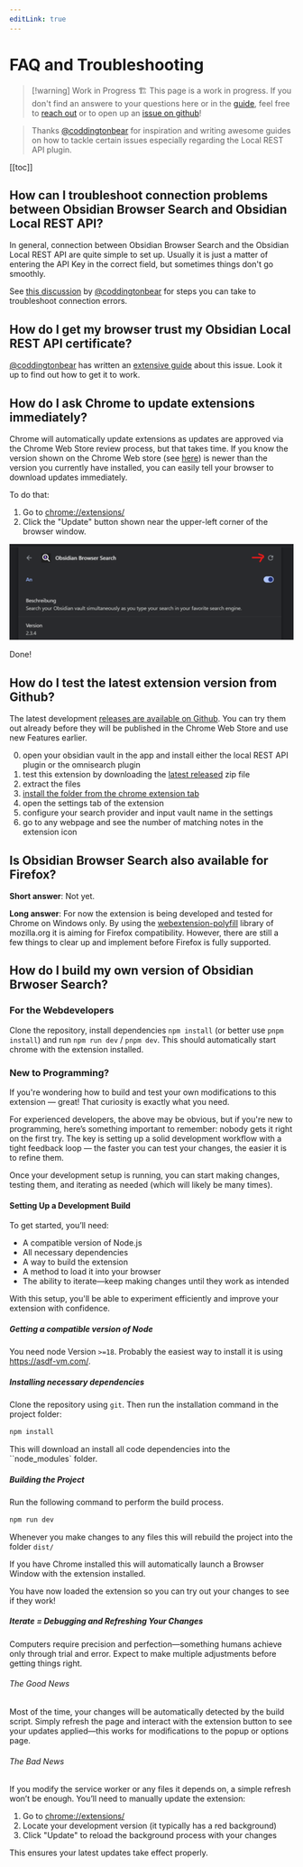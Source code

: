 ```yaml
---
editLink: true
---
```


# FAQ and Troubleshooting

> [!warning] Work in Progress 🏗️
> This page is a work in progress. If you don't find an answere to your questions here or in the [guide](./feature-guide.md), feel free to [reach out](https://jakobosterberger.com/contact) or to open up an [issue on github](https://github.com/jk-oster/obsidian-search-for-web/issues)!

> Thanks [@coddingtonbear](https://github.com/coddingtonbear) for inspiration and writing awesome guides on how to tackle certain issues especially regarding the Local REST API plugin.

[[toc]]

## How can I troubleshoot connection problems between Obsidian Browser Search and Obsidian Local REST API?

In general, connection between Obsidian Browser Search and the Obsidian Local REST API are quite simple to set up. Usually it is just a matter of entering the API Key in the correct field, but sometimes things don't go smoothly.

See [this discussion](https://github.com/coddingtonbear/obsidian-web/discussions/174#discussioncomment-8740665) by [@coddingtonbear](https://github.com/coddingtonbear) for steps you can take to troubleshoot connection errors.

## How do I get my browser trust my Obsidian Local REST API certificate?

[@coddingtonbear](https://github.com/coddingtonbear) has written an [extensive guide](https://github.com/coddingtonbear/obsidian-web/wiki/How-do-I-get-my-browser-trust-my-Obsidian-Local-REST-API-certificate%3F) about this issue. Look it up to find out how to get it to work.

## How do I ask Chrome to update extensions immediately?

Chrome will automatically update extensions as updates are approved via the Chrome Web Store review process, but that takes time. If you know the version shown on the Chrome Web store (see [here](https://chromewebstore.google.com/detail/obsidian-browser-search/ikdemlfoilfdmcdiegelchlhfnkpmaee)) is newer than the version you currently have installed, you can easily tell your browser to download updates immediately.

To do that:

1. Go to [chrome://extensions/](chrome://extensions/)
2. Click the "Update" button shown near the upper-left corner of the browser window.

![](./img/install-newest-version.png)

Done!

## How do I test the latest extension version from Github?

The latest development [releases are available on Github](https://github.com/jk-oster/obsidian-search-for-web/releases). You can try them out already before they will be published in the Chrome Web Store and use new Features earlier.

0. open your obsidian vault in the app and install either the local REST API plugin or the omnisearch plugin
1. test this extension by downloading the [latest released](https://github.com/jk-oster/obsidian-search-for-web/releases) zip file
2. extract the files
3. [install the folder from the chrome extension tab](https://bashvlas.com/blog/install-chrome-extension-in-developer-mode/)
4. open the settings tab of the extension
5. configure your search provider and input vault name in the settings
6. go to any webpage and see the number of matching notes in the extension icon

## Is Obsidian Browser Search also available for Firefox?

**Short answer**: Not yet.

**Long answer**: For now the extension is being developed and tested for Chrome on Windows only. By using the [webextension-polyfill](https://github.com/mozilla/webextension-polyfill) library of mozilla.org it is aiming for Firefox compatibility. However, there are still a few things to clear up and implement before Firefox is fully supported.

## How do I build my own version of Obsidian Brwoser Search?

### For the Webdevelopers

Clone the repository, install dependencies `npm install` (or better use `pnpm install`) and run `npm run dev` / `pnpm dev`. This should automatically start chrome with the extension installed.

### New to Programming?

If you're wondering how to build and test your own modifications to this extension — great! That curiosity is exactly what you need.

For experienced developers, the above may be obvious, but if you're new to programming, here’s something important to remember: nobody gets it right on the first try. The key is setting up a solid development workflow with a tight feedback loop — the faster you can test your changes, the easier it is to refine them.

Once your development setup is running, you can start making changes, testing them, and iterating as needed (which will likely be many times).

#### Setting Up a Development Build

To get started, you’ll need:

- A compatible version of Node.js
- All necessary dependencies
- A way to build the extension
- A method to load it into your browser
- The ability to iterate—keep making changes until they work as intended

With this setup, you'll be able to experiment efficiently and improve your extension with confidence.

##### Getting a compatible version of Node

You need node Version ``>=18``. Probably the easiest way to install it is using https://asdf-vm.com/.

##### Installing necessary dependencies

Clone the repository using ``git``. Then run the installation command in the project folder:

```bash
npm install
```

This will download an install all code dependencies into the ``node_modules` folder.

##### Building the Project

Run the following command to perform the build process.

```bash
npm run dev
```

Whenever you make changes to any files this will rebuild the project into the folder ``dist/``

If you have Chrome installed this will automatically launch a Browser Window with the extension installed.

You have now loaded the extension so you can try out your changes to see if they work!

##### Iterate = Debugging and Refreshing Your Changes

Computers require precision and perfection—something humans achieve only through trial and error. Expect to make multiple adjustments before getting things right.

###### The Good News

Most of the time, your changes will be automatically detected by the build script. Simply refresh the page and interact with the extension button to see your updates applied—this works for modifications to the popup or options page.

###### The Bad News

If you modify the service worker or any files it depends on, a simple refresh won’t be enough. You’ll need to manually update the extension:

1. Go to [chrome://extensions/](chrome://extensions/)
2. Locate your development version (it typically has a red background)
3. Click "Update" to reload the background process with your changes

This ensures your latest updates take effect properly.
